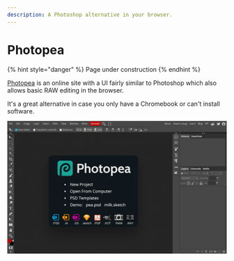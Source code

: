 ```yaml
---
description: A Photoshop alternative in your browser.
---
```


# Photopea

{% hint style="danger" %}
Page under construction
{% endhint %}

[Photopea](https://www.photopea.com/) is an online site with a UI fairly similar to Photoshop which also allows basic RAW editing in the browser. 

It's a great alternative in case you only have a Chromebook or can't install software.

![Screenshot of Photopea](../.gitbook/assets/screenshot-2021-08-27-at-19.01.59.png)

